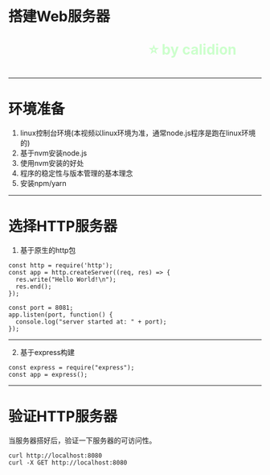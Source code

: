 <!--
$theme: gaia
template: gaia
-->

搭建Web服务器<p style="text-align:right;font-size:28px;margin-right:50px;color:#cFc;">:star: by calidion</p>
===

---
环境准备
===
1. linux控制台环境(本视频以linux环境为准，通常node.js程序是跑在linux环境的)
2. 基于nvm安装node.js
3. 使用nvm安装的好处
4. 程序的稳定性与版本管理的基本理念
5. 安装npm/yarn

---
选择HTTP服务器
===
1. 基于原生的http包

```
const http = require('http');
const app = http.createServer((req, res) => {
  res.write("Hello World!\n");
  res.end();
});

const port = 8081;
app.listen(port, function() {
  console.log("server started at: " + port);
});

```

---

2. 基于express构建

```
const express = require("express");
const app = express();
```

---
验证HTTP服务器
===
当服务器搭好后，验证一下服务器的可访问性。

```
curl http://localhost:8080
curl -X GET http://localhost:8080
```